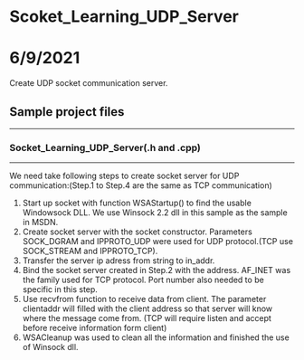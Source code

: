 # Scoket_Learning_UDP_Server
 # 6/9/2021
Create UDP socket communication server.

## Sample project files
---
### Socket_Learning_UDP_Server(.h and .cpp)
---
We need take following steps to create socket server for UDP communication:(Step.1 to Step.4 are the same as TCP communication)
1. Start up socket with function WSAStartup() to find the usable Windowsock DLL. We use Winsock 2.2 dll in this sample as the sample in MSDN.
2. Create socket server with the socket constructor. Parameters SOCK_DGRAM and IPPROTO_UDP were used for UDP protocol.(TCP use SOCK_STREAM and IPPROTO_TCP).
3. Transfer the server ip adress from string to in_addr.
4. Bind the socket server created in Step.2 with the address. AF_INET was the family used for TCP protocol. Port number also needed to be specific in this step.
5. Use recvfrom function to receive data from client. The parameter clientaddr will filled with the client address so that server will know where the message come from. (TCP will require listen and accept before receive information form client)
6. WSACleanup was used to clean all the information and finished the use of Winsock dll.